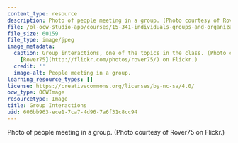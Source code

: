 ```yaml
---
content_type: resource
description: Photo of people meeting in a group. (Photo courtesy of Rover75 on Flickr.)
file: /ol-ocw-studio-app/courses/15-341-individuals-groups-and-organizations-fall-2006/606bb963ece17ca74d967a6f31c8cc94_15-341f06.jpg
file_size: 60159
file_type: image/jpeg
image_metadata:
  caption: Group interactions, one of the topics in the class. (Photo courtesy of
    [Rover75](http://flickr.com/photos/rover75/) on Flickr.)
  credit: ''
  image-alt: People meeting in a group.
learning_resource_types: []
license: https://creativecommons.org/licenses/by-nc-sa/4.0/
ocw_type: OCWImage
resourcetype: Image
title: Group Interactions
uid: 606bb963-ece1-7ca7-4d96-7a6f31c8cc94
---
```

Photo of people meeting in a group. (Photo courtesy of Rover75 on Flickr.)